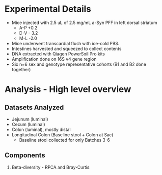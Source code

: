 # Experimental Details 
- Mice injected with 2.5 uL of 2.5 mg/mL a-Syn PFF in left dorsal striatum 
  - A-P +0.2 
  - D-V - 3.2 
  - M-L -2.0 
- Mice underwent transcardial flush with ice-cold PBS. 
- Intestines harvested and squeezed to collect contents 
- DNA extracted with Qiagen PowerSoil Pro kits 
- Amplification done on 16S v4 gene region
- Six n=6 sex and genotype representative cohorts (B1 and B2 done together)

# Analysis - High level overview 

## Datasets Analyzed
- Jejunum (luminal)
- Cecum (luminal)
- Colon (luminal), mostly distal 
- Longitudinal Colon (Baseline stool + Colon at Sac) 
  - Baseline stool collected for only Batches 3-6 
  
## Components 
1. Beta-diversity - RPCA and Bray-Curtis 
